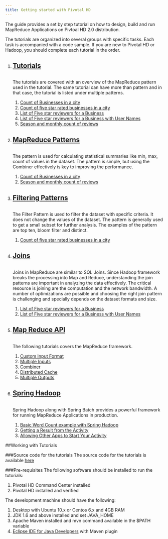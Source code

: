 ```yaml
---
title: Getting started with Pivotal HD
---
```


The guide provides a set by step tutorial on how to design, build and run MapReduce Applications on Pivtoal HD 2.0 distribution.

The tutorials are organized into several groups with specific tasks. Each task is accompanied with a code sample.
If you are new to Pivotal HD or Hadoop, you should complete each tutorial in the order.

<ol class="class-list">
  <li>
    <a class="title" href="javascript:void(0)">
      <h2>Tutorials</h2>
      <span></span>
    </a>
    <img src="images/elephant_rgb_sq.png" alt="">
    <p class="description">
      The tutorials are covered with an overview of the MapReduce pattern used in the tutorial. The same tutorial can have more than pattern and in that case, the tutorial is listed under multiple patterns.
    </p>
    <ol class="lesson-list">
      <li>
        <a href="getting-started/map-reduce-java/count-businesses-in-city.html">
          Count of Businesses in a city
        </a>
      </li>
      <li>
        <a href="getting-started/map-reduce-java/count-city-fivestar-businesses.html">
          Count of five star rated businesses in a city
        </a>
      </li>
      <li>
        <a href="getting-started/map-reduce-java/list-fivestar-reviewers-business.html">
          List of Five star reviewers for a Business</a>
      </li>
      <li>
        <a href="getting-started/map-reduce-java/list-fivestar-reviewers-business-with-usernames.html">
          List of Five star reviewers for a Business with User Names
        </a>
      </li>
      <li>
        <a href="getting-started/map-reduce-java/count-businesses-reviews-season.html">
          Season and monthly count of reviews
        </a>
      </li>
    </ol>
  </li>
  <li>
    <a class="title" href="javascript:void(0)">
      <h2>MapReduce Patterns</h2>
      <span></span>
    </a>
    <img src="images/elephant_rgb_sq.png" alt="">
    <p class="description">
      The pattern is used for calculating statistical summaries like min, max, count of values in the dataset. The pattern is simple, but using the Combiner effectively is key to improving the performance.
    </p>
    <ol class="lesson-list">
      <li>
        <a href="getting-started/map-reduce-java/count-businesses-in-city.html">
          Count of Businesses in a city
        </a>
      </li>
      <li>
        <a href="getting-started/map-reduce-java/count-businesses-reviews-season.html">
          Season and monthly count of reviews
        </a>
      </li>
    </ol>
  </li>
  <li>
    <a class="title" href="javascript:void(0)">
      <h2>Filtering Patterns</h2>
      <span></span>
    </a>
    <img src="images/elephant_rgb_sq.png" alt="">
    <p class="description">
      The Filter Pattern is used to filter the dataset with specific criteria. It does not change the values of the dataset. The pattern is generally used to get a small subset for further analysis. The examples of the pattern are top ten, bloom filter and distinct.
    </p>
    <ol class="lesson-list">
      <li>
        <a href="getting-started/map-reduce-java/count-city-fivestar-businesses.html">
          Count of five star rated businesses in a city
        </a>
      </li>
    </ol>
  </li>
  <li>
    <a class="title" href="javascript:void(0)">
      <h2>Joins</h2>
      <span></span>
    </a>
    <img src="images/elephant_rgb_sq.png" alt="">
    <p class="description">
      Joins in MapReduce are similar to SQL Joins. Since Hadoop framework breaks the processing into Map and Reduce, understanding the join patterns are important in analyzing the data effectively. The critical resource is joining are the computation and the network bandwidth. A number of optimizations are possible and choosing the right join pattern is challenging and specially depends on the dataset formats and size.
    </p>
    <ol class="lesson-list">
      <li>
        <a href="getting-started/map-reduce-java/list-fivestar-reviewers-business.html">
          List of Five star reviewers for a Business
        </a>
      </li>
      <li>
        <a href="getting-started/map-reduce-java/list-fivestar-reviewers-business-with-usernames.html">
          List of Five star reviewers for a Business with User Names
        </a>
      </li>
    </ol>
  </li>
  <li>
    <a class="title" href="javascript:void(0)">
      <h2>Map Reduce API</h2>
      <span></span>
    </a>
    <img src="images/elephant_rgb_sq.png" alt="">
    <p class="description">
      The following tutorials covers the MapReduce framework.
    </p>
    <ol class="lesson-list">
      <li>
        <a href="getting-started/map-reduce-java/count-businesses-in-city.html">Custom Input Format</a>
      </li>
      <li>
        <a href="getting-started/map-reduce-java/count-city-fivestar-businesses.html">Multiple Inputs</a>
      </li>
      <li>
        <a href="getting-started/map-reduce-java/count-businesses-reviews-season.html">Combiner</a>
      </li>
      <li>
        <a href="getting-started/map-reduce-java/list-fivestar-reviewers-business-with-usernames.html">Distributed Cache</a>
      </li>
      <li>
        <a href="getting-started/map-reduce-java/count-businesses-reviews-season.html">Multiple Outputs</a>
      </li>
    </ol>
  </li>
  <li>
    <a class="title" href="javascript:void(0)">
      <h2>Spring Hadoop</h2>
      <span></span>
    </a>
    <img src="images/elephant_rgb_sq.png" alt="">
    <p class="description">
      Spring Hadoop along with Spring Batch provides a powerful framework for running MapReduce Applications in production.
    </p>
    <ol class="lesson-list">
      <li>
        <a href="getting-started/spring-data-hadoop/wordcount_with_spring_hadoop.html">Basic Word Count example with Spring Hadoop</a>
      </li>
      <li>
        <a href="/training/basics/intents/result.html">
          Getting a Result from the Activity
        </a></li><li><a href="/training/basics/intents/filters.html">
          Allowing Other Apps to Start Your Activity
        </a>
      </li>
    </ol>
  </li>
</ol>

##Working with Tutorials

###Source code for the tutorials
The source code for the tutorials is available [here](https://github.com/rajdeepd/pivotal-samples.git)

###Pre-requisites
The following software should be installed to run the tutorials:

1. Pivotal HD Command Center installed
2. Pivotal HD installed and verified

The development machine should have the following:

1. Desktop with Ubuntu 10.x or Centos 6.x and 4GB RAM
3. JDK 1.6 and above installed and set JAVA_HOME
3. Apache Maven installed and mvn command available in the $PATH variable
4. [Eclipse IDE for Java Developers](http://www.eclipse.org/downloads/packages/eclipse-ide-java-developers/junos) with Maven plugin

